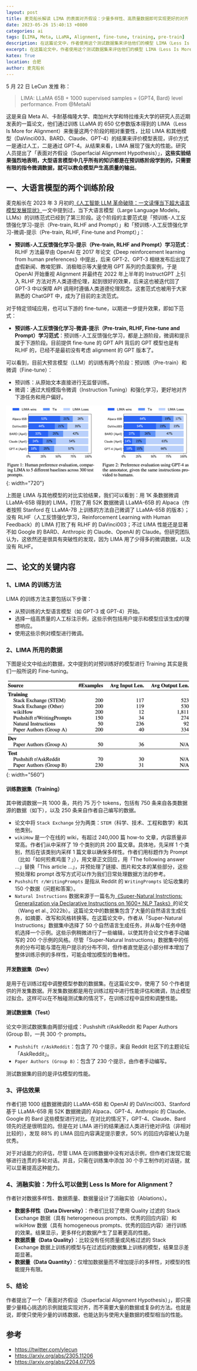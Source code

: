 ```yaml
---
layout: post
title: 麦克船长解读 LIMA 的表面对齐假设：少量多样性、高质量数据即可实现更好的对齐
date: 2023-05-26 15:40:13 +0800
categories: ai
tags: [LIMA, Meta, LLaMA, Alignment, fine-tune, training, pre-train]
description: 在这篇论文中，作者使用这个测试数据集来评估他们的模型 LIMA（Less Is More for Alignment）的性能，并将其与其他的语言模型进行比较。他们发现，尽管 LIMA 只在1000个示例上进行了微调，但它的性能仍然优于其他的语言模型。
excerpt: 在这篇论文中，作者使用这个测试数据集来评估他们的模型 LIMA（Less Is More for Alignment）的性能，并将其与其他的语言模型进行比较。他们发现，尽管 LIMA 只在1000个示例上进行了微调，但它的性能仍然优于其他的语言模型。
katex: True
location: 合肥
author: 麦克船长
---
```


5 月 22 日 LeCun 发推	称：

> LIMA: LLaMA 65B + 1000 supervised samples = {GPT4, Bard} level performance. From @MetaAI

这是来自 Meta AI、卡耐基梅隆大学、南加州大学和特拉维夫大学的研究人员近期发表的一篇论文，他们通过训练 LLaMA 的 650 亿参数版本得到的 LIMA（Less Is More for Alignment）来衡量这两个阶段的相对重要性，比较 LIMA 和其他模型（DaVinci003、BARD、Claude、GPT-4）的结果来评价模型表现，评价方式一是通过人工，二是通过 GPT-4。从结果来看，LIMA 展现了强大的性能。研究人员提出了「表面对齐假设（Superfacial Alignment Hypothesis）」，**这些实验结果强烈地表明，大型语言模型中几乎所有的知识都是在预训练阶段学到的，只需要有限的指令微调数据，就可以教会模型产生高质量的输出**。

## 一、大语言模型的两个训练阶段

麦克船长在 2023 年 3 月初的[《人工智能 LLM 革命破晓：一文读懂当下超大语言模型发展现状》](https://www.mikecaptain.com/2023/03/06/captain-aigc-2-llm/)一文中提到过，当下大语言模型（Large Language Models，LLMs）的训练范式已经到了第三阶段。这个阶段的主要范式是「预训练-人工反馈强化学习-提示（Pre-train, RLHF and Prompt）」和「预训练-人工反馈强化学习-微调-提示（Pre-train, RLHF, Fine-tune and Prompt）」：

* **预训练-人工反馈强化学习-提示（Pre-train, RLHF and Prompt）学习范式**：RLHF 方法最早由 OpenAI 在 2017 年论文《Deep reinforcement learning from human preferences》中提出，后来 GPT-2、GPT-3 相继发布后出现了虚假新闻、教唆犯罪、消极暗示等大量使用 GPT 系列的负面案例，于是 OpenAI 开始重视 Alignment 并最终在 2022 年上半年的 InstructGPT 上引入 RLHF 方法对齐人类道德伦理，起到很好的效果，后来这也被迭代回了 GPT-3 中以保障 API 调用时遵循人类道德伦理观念。这套范式也被用于大家熟悉的 ChatGPT 中，成为了目前的主流范式。

对于特定领域应用，也可以下游的 fine-tune，以期进一步提升效果，即如下范式：

* **预训练-人工反馈强化学习-微调-提示（Pre-train, RLHF, Fine-tune and Prompt）学习范式**：预训练-人工反馈强化学习，都是上游阶段，微调和提示属于下游阶段。目前提供 fine-tune 的 GPT API 背后的 GPT 模型也是有 RLHF 的，已经不是最初没有考虑 alignment 的 GPT 版本了。

可以看到，目前大预言模型（LLM）的训练有两个阶段：预训练（Pre-train）和微调（Fine-tune）：

* 预训练：从原始文本直接进行无监督训练。
* 微调：通过大规模指令微调（Instruction Tuning）和强化学习，更好地对齐下游任务和用户偏好。

![](/img/src2/2023/05/26/1.png){: width="720"}

上图是 LIMA 与其他模型的对比实验结果，我们可以看到：用 1K 条数据微调 LLaMA-65B 得到的 LIMA，打败了用 52K 数据微调 LLaMA-65B 的 Alpaca（作者按照 Stanford 在 LLaMA-7B 上训练的方法自己微调了 LLaMA-65B 的版本）；没有 RLHF（人工反馈强化学习，Reinforcement Learning with Human Feedback）的 LIMA 打败了有 RLHF 的 DaVinci003；不过 LIMA 性能还是显著不如 Google 的 BARD、Anthropic 的 Claude、OpenAI 的 Claude。但研究团队认为，这依然还是很具有突破性的发现，因为 LIMA 用了少得多的微调数据，以及没有 RLHF。

## 二、论文的关键内容

### 1、LIMA 的训练方法

LIMA 的训练方法主要包括以下步骤：

* 从预训练的大型语言模型（如 GPT-3 或 GPT-4）开始。
* 选择一组高质量的人工标注示例，这些示例包括用户提示和模型应该生成的理想响应。
* 使用这些示例对模型进行微调。

### 2、LIMA 所用的数据

下图是论文中给出的数据，文中提到的对预训练好的模型进行 Training 其实是我们一般所说的 Fine-tuning。

![](/img/src2/2023/05/26/2.png){: width="560"}

#### 训练数据集（Training）

其中微调数据一共 1000 条，共约 75 万个 tokens，包括有 750 条来自各类数据源的数据（如下），以及 250 条来自作者自己编写的数据。

* 论文中将 `Stack Exchange` 分为两类：`STEM`（科学、技术、工程和数学）和其他类别。
* `wikiHow` 是一个在线的 wiki，有超过 240,000 篇 how-to 文章，内容质量非常高。作者们从中采样了 19 个类别的共 200 篇文章。具体地，先采样 1 个类别，然后在该类别内采样 1 篇文章以确保多样性。作者们用标题作为 Prompt（比如「如何煎煮鸡蛋？」），用文章正文回应，用「The following answer ...」替换「This article ...」，并预处理了链接、图片和文本的某些部分，这些预处理和 prompt 改写方式可以作为我们日常处理数据方法的参考。
* `Pushshift r/WritingPrompts` 是指从 Reddit 的 `WritingPrompts` 论坛收集的 150 个数据（问题和答案）。
* `Natural Instructions` 数据来源于一篇名为[《Super-Natural Instrctions: Generalization via Declarative Instructions on 1600+ NLP Tasks》](https://arxiv.org/pdf/2204.07705.pdf)的论文（Wang et al., 2022b）。这篇论文中的数据集包含了大量的自然语言生成任务，如摘要、改写和风格转换等。在这篇论文中，作者从「Super-Natural Instructions」数据集中选择了 50 个自然语言生成任务，并从每个任务中随机选择一个示例。这些示例稍微进行了一些编辑，以使其符合论文作者手动编写的 200 个示例的风格。尽管「Super-Natural Instructions」数据集中的任务的分布可能与潜在用户提示的分布不同，但作者直觉是这小部分样本增加了整体训练示例的多样性，可能会增加模型的鲁棒性。

#### 开发数据集（Dev）

是用于在训练过程中调整模型参数的数据集。在这篇论文中，使用了 50 个作者提供的开发集数据。开发集数据都是用在训练过程中进行性能评估和微调，防止模型过拟合。这样可以在不触碰测试集的情况下，在训练过程中监控和调整性能。

#### 测试数据集（Test）

论文中测试数据集由两部分组成：Pushshift r/AskReddit 和 Paper Authors (Group B)，一共 300 个 prompts。

* `Pushshift r/AskReddit`：包含了 70 个提示，来自 Reddit 社区下的主题论坛「AskReddit」。
* `Paper Authors (Group B)`：包含了 230 个提示，由作者手动编写。

测试数据集的目的是评估模型的性能。

### 3、评估效果

作者们把 1000 组数据微调的 LLaMA-65B 和 OpenAI 的 DaVinci003、Stanford 基于 LLaMA-65B 用 52K 数据微调的 Alpaca、GPT-4、Anthropic 的 Claude、 Google 的 Bard 这些模型进行对比。在对比的情况下，GPT-4、Claude、Bard 领先的还是很明显的。但是在对 LIMA 进行的结果通过人类进行绝对评估（非相对比较的），发现 88% 的 LIMA 回应内容满足提示要求，50% 的回应内容被认为是优秀。

对于对话能力的评估，尽管 LIMA 在训练数据中没有对话示例，但作者们发现它能够进行连贯的多轮对话。并且，只需在训练集中添加 30 个手工制作的对话链，就可以显著提高这种能力。

### 4、消融实验：为什么可以做到 Less Is More for Alignment？

作者针对数据多样性、数据质量、数据量设计了消融实验（Ablations）。

* **数据多样性（Data Diversity）**：作者们比较了使用 Quality 过滤的 Stack Exchange 数据（具有 heterogeneous prompts、优秀的回应内容）和 wikiHow 数据（具有 homogeneous prompts、优秀的回应内容）进行训练的效果。结果显示，更多样化的数据产生了显著更高的性能。
* **数据质量（Data Quality）**：比较没有任何质量或风格过滤的 Stack Exchange 数据上训练的模型与在过滤后的数据集上训练的模型，结果显示差距显著。
* **数据量（Data Quantity）**：仅增加数据量而不增加提示的多样性，对模型的性能提升有限。

### 5、结论

作者提出了一个「表面对齐假设（Superfacial Alignment Hypothesis）」，即只需要少量精心挑选的示例就能实现对齐，而不需要大量的数据或复杂的方法。也就是说，即使只使用少量的训练数据，也能达到与使用大量数据的模型相当的性能。

## 参考

* https://twitter.com/ylecun
* https://arxiv.org/abs/2305.11206
* https://arxiv.org/abs/2204.07705